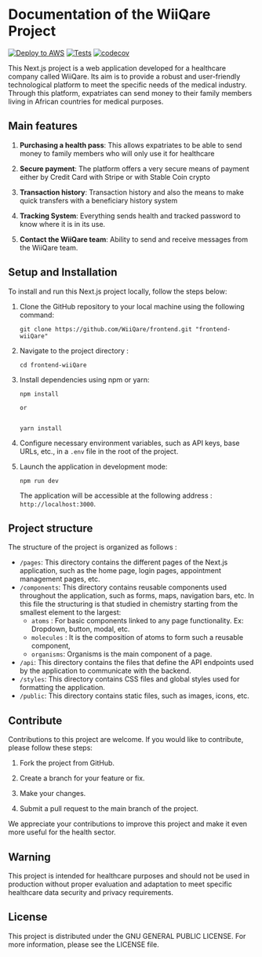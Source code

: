 # Documentation of the WiiQare Project

[![Deploy to AWS](https://github.com/WiiQare/frontend/actions/workflows/main.yml/badge.svg)](https://github.com/WiiQare/frontend/actions/workflows/main.yml)
[![Tests](https://github.com/WiiQare/frontend/actions/workflows/jest.js.yml/badge.svg?branch=main)](https://github.com/WiiQare/frontend/actions/workflows/jest.js.yml)
[![codecov](https://codecov.io/gh/WiiQare/frontend/branch/main/graph/badge.svg?token=72SLV6EFSP)](https://codecov.io/gh/WiiQare/frontend)


This Next.js project is a web application developed for a healthcare company called WiiQare. Its aim is to provide a robust and user-friendly technological platform to meet the specific needs of the medical industry. Through this platform, expatriates can send money to their family members living in African countries for medical purposes.

## Main features

1. **Purchasing a health pass**: This allows expatriates to be able to send money to family members who will only use it for healthcare

2. **Secure payment**: The platform offers a very secure means of payment either by Credit Card with Stripe or with Stable Coin crypto

3. **Transaction history**: Transaction history and also the means to make quick transfers with a beneficiary history system

4. **Tracking System**: Everything sends health and tracked password to know where it is in its use.

5. **Contact the WiiQare team**: Ability to send and receive messages from the WiiQare team.

## Setup and Installation

To install and run this Next.js project locally, follow the steps below:

1. Clone the GitHub repository to your local machine using the following command:


   ```shell
   git clone https://github.com/WiiQare/frontend.git "frontend-wiiQare"
   ```


2. Navigate to the project directory :

   ```shell
   cd frontend-wiiQare
   ```


3. Install dependencies using npm or yarn:

   ```shell
   npm install

   or


   yarn install
   ```


4. Configure necessary environment variables, such as API keys, base URLs, etc., in a `.env` file in the root of the project.

5. Launch the application in development mode:


    ```shell
    npm run dev
    ```

    The application will be accessible at the following address : `http://localhost:3000`.

## Project structure

The structure of the project is organized as follows :

- `/pages`: This directory contains the different pages of the Next.js application, such as the home page, login pages, appointment management pages, etc.
- `/components`: This directory contains reusable components used throughout the application, such as forms, maps, navigation bars, etc. In this file the structuring is that studied in chemistry starting from the smallest element to the largest:
    - `atoms` : For basic components linked to any page functionality. Ex: Dropdown, button, modal, etc. 
    - `molecules` : It is the composition of atoms to form such a reusable component, 
    - `organisms`: Organisms is the main component of a page.
- `/api`: This directory contains the files that define the API endpoints used by the application to communicate with the backend.
- `/styles`: This directory contains CSS files and global styles used for formatting the application.
- `/public`: This directory contains static files, such as images, icons, etc.

## Contribute

Contributions to this project are welcome. If you would like to contribute, please follow these steps:

1. Fork the project from GitHub.

2. Create a branch for your feature or fix.

3. Make your changes.

4. Submit a pull request to the main branch of the project.

We appreciate your contributions to improve this project and make it even more useful for the health sector.

## Warning

This project is intended for healthcare purposes and should not be used in production without proper evaluation and adaptation to meet specific healthcare data security and privacy requirements.

## License

This project is distributed under the GNU GENERAL PUBLIC LICENSE. For more information, please see the LICENSE file.

